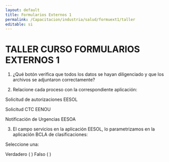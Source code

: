 ```yaml
---
layout: default
title: Formularios Externos 1
permalink: /Capacitacion/industria/salud/formuext1/taller
editable: si
---
```


# TALLER CURSO FORMULARIOS EXTERNOS 1


1) ¿Qué botón verifica que todos los datos se hayan diligenciado y que los archivos se adjuntaron correctamente?  

2) Relacione cada proceso con la correspondiente aplicación:  

Solicitud de autorizaciones		EESOL  

Solicitud CTC					EENOU  

Notificación de Urgencias		EESOA  

3) El campo servicios en la aplicación EESOL, lo parametrizamos en la aplicación BCLA de clasificaciones:  

Seleccione una:  

Verdadero ( )		Falso ( )  






